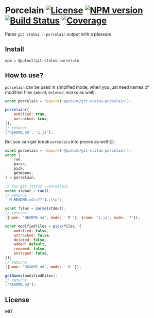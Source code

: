 # Porcelain [![License][LicenseIMGURL]][LicenseURL] [![NPM version][NPMIMGURL]][NPMURL] [![Build Status][BuildStatusIMGURL]][BuildStatusURL] [![Coverage][CoverageIMGURL]][CoverageURL]

[NPMURL]: https://npmjs.org/package/@putout/git-status-porcelain "npm"
[NPMIMGURL]: https://img.shields.io/npm/v/@putout/git-status-porcelain.svg?style=flat&longCache=true
[BuildStatusURL]: https://github.com/putoutjs/git-status-porcelain/actions?query=workflow%3A%22Node+CI%22 "Build Status"
[BuildStatusIMGURL]: https://github.com/putoutjs/git-status-porcelain/workflows/Node%20CI/badge.svg
[LicenseURL]: https://tldrlegal.com/license/mit-license "MIT License"
[LicenseIMGURL]: https://img.shields.io/badge/license-MIT-317BF9.svg?style=flat&longCache=true
[CoverageURL]: https://coveralls.io/github/coderaiser/git-status-porcelain?branch=master
[CoverageIMGURL]: https://coveralls.io/repos/coderaiser/git-status-porcelain/badge.svg?branch=master&service=github

Parse `git status --porcelain` output with a pleasure.

## Install

```
npm i @putout/git-status-porcelain
```

## How to use?

`porcelain` can be used in simpified mode, when you just need names of modified files (`added`, `deleted`, works as well):

```js
const porcelain = require('@putout/git-status-porcelain');

porcelain({
    modified: true,
    untracked: true,
});
// returns
['README.md', '1.js'];
```

But you can get break `porcelain` into pieces as well 😉:

```js
const porcelain = require('@putout/git-status-porcelain');
const {
    run,
    parse,
    pick,
    getNames,
} = porcelain;

// run git status --porcelain
const stdout = run();
// returns
' M README.md\n?? 1.js\n';

const files = parse(stdout);
// returns
[{name: 'README.md', mode: ' M '}, {name: '1.js', mode: '?'}];

const modifiedFiles = pick(files, {
    modified: false,
    untracked: false,
    deleted: false,
    added: default,
    renamed: false,
    unstaged: false,
});
// returns
[{name: 'README.md', mode: ' M '}];

getNames(modifiedFiles);
// returns
['README.md'];
```

## License

MIT
